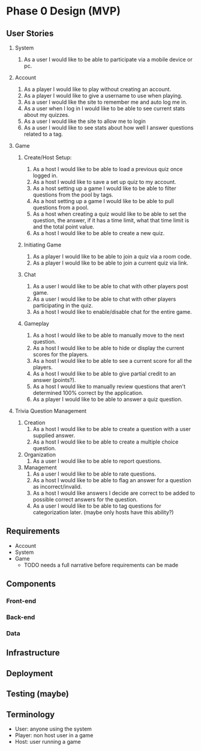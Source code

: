 # Phase 0 Design (MVP)
## User Stories

1. System
    1. As a user I would like to be able to participate via a mobile device or pc.

2. Account
    1. As a player I would like to play without creating an account.
    2. As a player I would like to give a username to use when playing.
    3. As a user I would like the site to remember me and auto log me in.
    4. As a user when I log in I would like to be able to see current stats about my quizzes.
    5. As a user I would like the site to allow me to login
    6. As a user I would like to see stats about how well I answer questions related to a tag.

3. Game
    1. Create/Host Setup:
        1. As a host I would like to be able to load a previous quiz once logged in.
        2. As a host I would like to save a set up quiz to my account.
        3. As a host setting up a game I would like to be able to filter questions from the pool by tags.
        4. As a host setting up a game I would like to be able to pull questions from a pool.
        5. As a host when creating a quiz would like to be able to set the question, the answer, if it has a time limit, what that time limit is and the total point value.
        6. As a host I would like to be able to create a new quiz.

    2. Initiating Game
        1. As a player I would like to be able to join a quiz via a room code.
        2. As a player I would like to be able to join a current quiz via link.

    3. Chat
        1. As a user I would like to be able to chat with other players post game.
        2. As a user I would like to be able to chat with other players participating in the quiz.
        3. As a host I would like to enable/disable chat for the entire game.

    4. Gameplay
        1. As a host I would like to be able to manually move to the next question.
        2. As a host I would like to be able to hide or display the current scores for the players.
        3. As a host I would like to be able to see a current score for all the players.
        4. As a host I would like to be able to give partial credit to an answer (points?).
        5. As a host I would like to manually review questions that aren't determined 100% correct by the application.
        6. As a player I would like to be able to answer a quiz question.

4. Trivia Question Management
    1. Creation
        1. As a host I would like to be able to create a question with a user supplied answer.
        2. As a host I would like to be able to create a multiple choice question.
    2. Organization
        1. As a user I would like to be able to report questions.
    3. Management
        1. As a user I would like to be able to rate questions.
        2. As a host I would like to be able to flag an answer for a question as incorrect/invalid.
        3. As a host I would like answers I decide are correct to be added to possible correct answers for the question.
        4. As a user I would like to be able to tag questions for categorization later. (maybe only hosts have this ability?)

## Requirements
- Account
- System
- Game
    - TODO needs a full narrative before requirements can be made

## Components
### Front-end
### Back-end
### Data
## Infrastructure
## Deployment
## Testing (maybe)
## Terminology
- User: anyone using the system
- Player: non host user in a game
- Host: user running a game